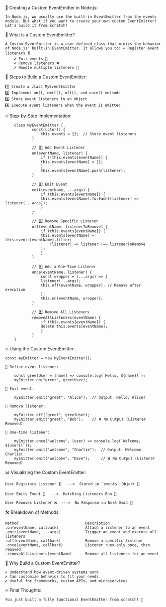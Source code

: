 🚀 Creating a Custom EventEmitter in Node.js:

    In Node.js, we usually use the built-in EventEmitter from the events module. But what if you want to create your own custom EventEmitter? Let's build it from scratch!

📌 What is a Custom EventEmitter?

    A Custom EventEmitter is a user-defined class that mimics the behavior of Node.js' built-in EventEmitter. It allows you to: ✔ Register event listeners 👂
        ✔ Emit events 🎤
        ✔ Remove listeners ❌
        ✔ Handle multiple listeners 🔄

🌟 Steps to Build a Custom EventEmitter:

    1️⃣ Create a class MyEventEmitter
    2️⃣ Implement on(), emit(), off(), and once() methods
    3️⃣ Store event listeners in an object
    4️⃣ Execute event listeners when the event is emitted

🔥 Step-by-Step Implementation:


        class MyEventEmitter {
                constructor() {
                    this.events = {};  // Store event listeners
                }

                // 1️⃣ Add Event Listener
                on(eventName, listener) {
                    if (!this.events[eventName]) {
                    this.events[eventName] = [];
                    }
                    this.events[eventName].push(listener);
                }

                // 2️⃣ Emit Event
                emit(eventName, ...args) {
                    if (this.events[eventName]) {
                    this.events[eventName].forEach((listener) => listener(...args));
                    }
                }

                // 3️⃣ Remove Specific Listener
                off(eventName, listenerToRemove) {
                    if (this.events[eventName]) {
                    this.events[eventName] = this.events[eventName].filter(
                        (listener) => listener !== listenerToRemove
                    );
                    }
                }

                // 4️⃣ Add a One-Time Listener
                once(eventName, listener) {
                    const wrapper = (...args) => {
                    listener(...args);
                    this.off(eventName, wrapper); // Remove after execution
                    };
                    this.on(eventName, wrapper);
                }

                // 5️⃣ Remove All Listeners
                removeAllListeners(eventName) {
                    if (this.events[eventName]) {
                    delete this.events[eventName];
                    }
                }
        }


🔥 Using the Custom EventEmitter:

    const myEmitter = new MyEventEmitter();

    🌟 Define event listener:
        
        const greetUser = (name) => console.log(`Hello, ${name}!`);
        myEmitter.on("greet", greetUser);

    🌟 Emit event:

        myEmitter.emit("greet", "Alice");  // Output: Hello, Alice!

    🌟 Remove listener:

        myEmitter.off("greet", greetUser);
        myEmitter.emit("greet", "Bob");    // ❌ No Output (Listener Removed)

    🌟 One-time listener:

        myEmitter.once("welcome", (user) => console.log(`Welcome, ${user}!`));
        myEmitter.emit("welcome", "Charlie");  // Output: Welcome, Charlie!
        myEmitter.emit("welcome", "Dave");     // ❌ No Output (Listener Removed)


📊 Visualizing the Custom EventEmitter:

    User Registers Listener 👂  --->  Stored in `events` Object 📂  
                                        
    User Emits Event 🎤  --->  Matching Listeners Run 🔄  

    User Removes Listener ❌  --->  No Response on Next Emit 🚫


🛠️ Breakdown of Methods:

    Method	                            Description
    .on(eventName, callback)	        Attach a listener to an event
    .emit(eventName, ...args)	        Trigger an event and execute all listeners
    .off(eventName, callback)	        Remove a specific listener
    .once(eventName, callback)	        Listener runs only once, then removed
    .removeAllListeners(eventName)	    Remove all listeners for an event


🚀 Why Build a Custom EventEmitter?

    ✔ Understand how event-driven systems work
    ✔ Can customize behavior to fit your needs
    ✔ Useful for frameworks, custom APIs, and microservices

🔥 Final Thoughts:

    You just built a fully functional EventEmitter from scratch! 🎉
